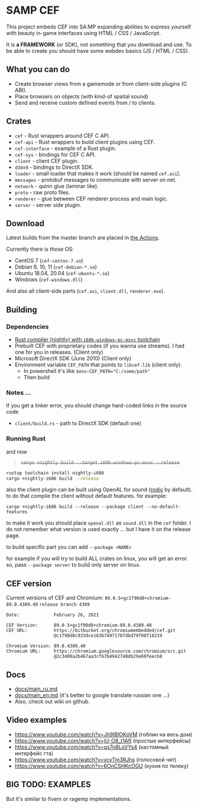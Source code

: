 # SAMP CEF
This project embeds CEF into SA:MP expanding abilities to express yourself with beauty in-game interfaces using HTML / CSS / JavaScript.

It is **a FRAMEWORK** (or SDK), not something that you download and use. To be able to create you should have some webdev basics (JS / HTML / CSS).

## What you can do
- Create browser views from a gamemode or from client-side plugins (C ABI).
- Place browsers on objects (with kind-of spatial sound)
- Send and receive custom defined events from / to clients.

## Crates
- `cef` - Rust wrappers around CEF C API.
- `cef-api` - Rust wrappers to build client plugins using CEF.
- `cef-interface` - example of a Rust plugin.
- `cef-sys` - bindings for CEF C API.
- `client` - client CEF plugin.
- `d3dx9` - bindings to DirectX SDK.
- `loader` - small loader that makes it work (should be named `cef.asi`).
- `messages` - protobuf messages to communicate with server on net.
- `network` - quinn glue (laminar like).
- `proto` - raw proto files.
- `renderer` - glue between CEF renderer process and main logic.
- `server` - server side plugin.

## Download
Latest builds from the master branch are placed in [the Actions](https://github.com/ZOTTCE/samp-cef/actions).

Currently there is those OS:
- CentOS 7 (`cef-centos-7.so`)
- Debian 9, 10, 11 (`cef-debian-*.so`)
- Ubuntu 18.04, 20.04 (`cef-ubuntu-*.so`)
- Windows (`cef-windows.dll`)

And also all client-side parts (`cef.asi`, `client.dll`, `renderer.exe`).

## Building
### Dependencies
- [Rust compiler (nightly) with `i686-windows-pc-msvc` toolchain](https://rust-lang.org)
- Prebuilt CEF with proprietary codes (if you wanna use streams). I had one for you in releases. (Client only)
- Microsoft DirectX SDK (June 2010) (Client only)
- Environment variable `CEF_PATH` that points to `libcef.lib` (client only).
    - In powershell it's like `$env:CEF_PATH="C:/some/path"`
    - Then build

### Notes ...
If you get a linker error, you should change hard-coded links in the source code

- `client/build.rs` - path to DirectX SDK (default one)

### Running Rust
and now
> ~~`cargo +nightly build --target i686-windows-pc-msvc --release`~~

```sh
rustup toolchain install nightly-i686
cargo +nightly-i686 build --release
```

also the client plugin can be built using OpenAL for sound ([rodio](https://crates.io/crates/rodio) by default). to do that compile the client without default features. for example:
```
cargo +nightly-i686 build --release --package client --no-default-features
```
to make it work you should place `openal.dll` as `sound.dll` in the `cef` folder. I do not remember what version is used exactly ... but I have it on the release page.

to build specific part you can add `--package <NAME>`

for example if you will try to build ALL crates on linux, you will get an error. so, pass  `--package server` to build only server on linux.

## CEF version

Current versions of CEF and Chromium:
`89.0.5+gc1f90d8+chromium-89.0.4389.40` `release branch 4389`

```
Date:             February 26, 2021

CEF Version:      89.0.5+gc1f90d8+chromium-89.0.4389.40
CEF URL:          https://bitbucket.org/chromiumembedded/cef.git
                  @c1f90d8c933dce163b74971707dbd79f00f18219

Chromium Version: 89.0.4389.40
Chromium URL:     https://chromium.googlesource.com/chromium/src.git
                  @2c3400a2b467aa3cf67b4942740db29e60feecb8
```
## Docs
- [docs/main_ru.md](/docs/main_ru.md)
- [docs/main_en.md](/docs/main_en.md) (it's better to google translate russian one ...)
- Also, check out wiki on github.

## Video examples
- https://www.youtube.com/watch?v=Jh9IBlOKoVM (гоблин на весь дом)
- https://www.youtube.com/watch?v=jU-O8_t1AfI (простые интерфейсы)
- https://www.youtube.com/watch?v=qs7n8LoVYs4 (кастомный интерфейс гта)
- https://www.youtube.com/watch?v=vcyTjn3RJhs (голосовой чят)
- https://www.youtube.com/watch?v=6OnCSHKcOGU (кухня по телеку)

## BIG TODO: EXAMPLES
But it's similar to fivem or ragemp implementations.
